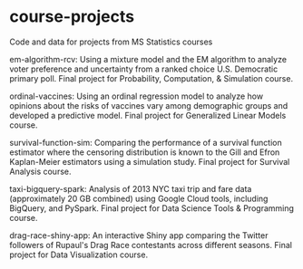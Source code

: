 # course-projects
Code and data for projects from MS Statistics courses

em-algorithm-rcv: Using a mixture model and the EM algorithm to analyze voter preference and uncertainty from a ranked choice U.S. Democratic primary poll. Final project for Probability, Computation, & Simulation course.

ordinal-vaccines: Using an ordinal regression model to analyze how opinions about the risks of vaccines vary among demographic groups and developed a predictive model. Final project for Generalized Linear Models course.

survival-function-sim: Comparing the performance of a survival function estimator where the censoring distribution is known to the Gill and Efron Kaplan-Meier estimators using a simulation study. Final project for Survival Analysis course.

taxi-bigquery-spark: Analysis of 2013 NYC taxi trip and fare data (approximately 20 GB combined) using Google Cloud tools, including BigQuery, and PySpark. Final project for Data Science Tools & Programming course.

drag-race-shiny-app: An interactive Shiny app comparing the Twitter followers of Rupaul's Drag Race contestants across different seasons. Final project for Data Visualization course.
